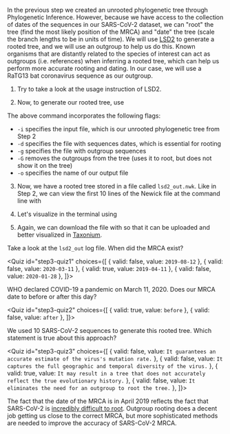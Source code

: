 <script>
import Link from "$components/Link.svelte";
import Execute from "$components/Execute.svelte";
import Quiz from "$components/Quiz.svelte";
</script>

In the previous step we created an unrooted phylogenetic tree through Phylogenetic Inference. However, because we have access to the collection of dates of the sequences in our SARS-CoV-2 dataset, we can "root" the tree (find the most likely position of the MRCA) and "date" the tree (scale the branch lengths to be in units of time). We will use [LSD2](https://github.com/tothuhien/lsd2) to generate a rooted tree, and we will use an outgroup to help us do this. Known organisms that are distantly related to the species of interest can act as outgroups (i.e. references) when inferring a rooted tree, which can help us perform more accurate rooting and dating. In our case, we will use a RaTG13 bat coronavirus sequence as our outgroup. 

1. Try <Execute command="LSD2 -help" inline /> to take a look at the usage instruction of LSD2.

2. Now, to generate our rooted tree, use <Execute command="lsd2 -i sarscov2_sequences.unrooted_tree.nwk -d sarscov2_dates.txt -g sarscov2_outgroup.txt -G -l -1 -o lsd2_out" inline /> 

The above command incorporates the following flags:

- `-i` specifies the input file, which is our unrooted phylogenetic tree from Step 2
- `-d` specifies the file with sequences dates, which is essential for rooting
- `-g` specifies the file with outgroup sequences
- `-G` removes the outgroups from the tree (uses it to root, but does not show it on the tree)
- `-o` specifies the name of our output file

3. Now, we have a rooted tree stored in a file called `lsd2_out.nwk`. Like in Step 2, we can view the first 10 lines of the Newick file at the command line with <Execute command="head -10 lsd2_out.nwk" inline />

4. Let's visualize in the terminal using <Execute command="nw_display - < lsd2_out.nwk" inline />

5. Again, we can download the file with <Execute command="download lsd2_out.nwk" inline /> so that it can be uploaded and better visualized in [Taxonium](https://taxonium.org/?xType=x_dist). 

Take a look at the `lsd2_out` log file. When did the MRCA exist?

<Quiz
	id="step3-quiz1"
	choices={[
		{ valid: false, value: `2019-08-12` },
		{ valid: false, value: `2020-03-11` },
		{ valid: true, value: `2019-04-11` },
		{ valid: false, value: `2020-01-28` },
    ]}>
	<span slot="prompt"></span>
</Quiz>

WHO declared COVID-19 a pandemic on March 11, 2020. Does our MRCA date to before or after this day?

<Quiz
	id="step3-quiz2"
	choices={[
		{ valid: true, value: `before` },
		{ valid: false, value: `after` },
    ]}>
	<span slot="prompt"></span>
</Quiz>

We used 10 SARS-CoV-2 sequences to generate this rooted tree. Which statement is true about this approach?

<Quiz
	id="step3-quiz3"
	choices={[
		{ valid: false, value: `It guarantees an accurate estimate of the virus's mutation rate.` },
		{ valid: false, value: `It captures the full geographic and temporal diversity of the virus.` },
		{ valid: true, value: `It may result in a tree that does not accurately reflect the true evolutionary history.` },
		{ valid: false, value: `It eliminates the need for an outgroup to root the tree.` },
    ]}>
	<span slot="prompt"></span>
</Quiz>

The fact that the date of the MRCA is in April 2019 reflects the fact that SARS-CoV-2 is [incredibly difficult to root](https://doi.org/10.1126/science.abp8337). Outgroup rooting does a decent job getting us close to the correct MRCA, but more sophisticated methods are needed to improve the accuracy of SARS-CoV-2 MRCA. 